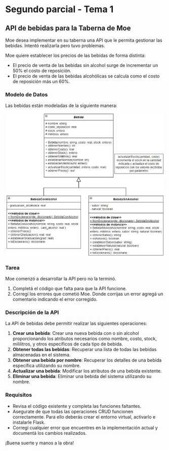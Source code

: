 # Segundo parcial - Tema 1

## API de bebidas para la Taberna de Moe

Moe desea implementar en su taberna una API que le permita gestionar las bebidas. Intentó realizarla pero tuvo problemas.

Moe quiere establecer los precios de las bebidas de forma distinta:
- El precio de venta de las bebidas sin alcohol surge de incrementar un 50% el costo de reposición.
- El precio de venta de las bebidas alcohólicas se calcula como el costo de reposición más un 60%.


### Modelo de Datos

Las bebidas están modeladas de la siguiente manera:

![Diagrama de clases](img/diagrama-clases.jpg)

### Tarea

Moe comenzó a desarrollar la API pero no la terminó. 

1. Completá el código que falta para que la API funcione. 
2. Corregí los errores que cometió Moe. Donde corrijas un error agregá un comentario indicando el error corregido.

### Descripción de la API

La API de bebidas debe permitir realizar las siguientes operaciones:

1. **Crear una bebida**: Crear una nueva bebida con o sin alcohol proporcionando los atributos necesarios como nombre, costo, stock, mililitros, y otros específicos de cada tipo de bebida.
2. **Obtener todas las bebidas**: Recuperar una lista de todas las bebidas almacenadas en el sistema.
3. **Obtener una bebida por nombre**: Recuperar los detalles de una bebida específica utilizando su nombre.
4. **Actualizar una bebida**: Modificar los atributos de una bebida existente.
5. **Eliminar una bebida**: Eliminar una bebida del sistema utilizando su nombre.

### Requisitos

- Revisa el código existente y completa las funciones faltantes.
- Asegurate de que todas las operaciones CRUD funcionen correctamente. Para ello deberás crear el entorno virtual, activarlo e instalarle Flask.
- Corregí cualquier error que encuentres en la implementación actual y documentá los cambios realizados.

¡Buena suerte y manos a la obra!